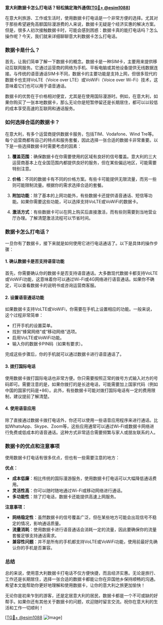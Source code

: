 **意大利数据卡怎么打电话？轻松搞定海外通信[[TG💪+ @esim1088](https://t.me/s/esim1088)]**

在意大利旅游、工作或生活时，使用数据卡打电话是一个非常方便的选择。尤其对于那些希望避免高额国际漫游费的人来说，数据卡无疑是个经济实惠的解决方案。但是，很多人初次接触数据卡时，可能会感到困惑：数据卡真的能打电话吗？怎么操作呢？今天，我们就来详细聊聊意大利数据卡怎么打电话。

### 数据卡是什么？

首先，让我们简单了解一下数据卡的概念。数据卡是一种SIM卡，主要用来提供移动互联网服务。它通过运营商的网络为手机、平板电脑或其他设备提供无线数据连接。与传统的语音通话SIM卡不同，数据卡的主要功能是支持上网，但很多现代的数据卡也支持VoLTE（Voice over LTE）或VoWiFi（Voice over Wi-Fi）技术，这意味着它们也可以用于语音通话。

数据卡的优势在于价格相对便宜，尤其是在使用国际漫游时。例如，在意大利，如果你购买了一张本地数据卡，那么无论你是短暂停留还是长期居住，都可以以较低的成本享受高速的互联网和通话服务。

### 如何选择合适的数据卡？

在意大利，有多个运营商提供数据卡服务，包括TIM、Vodafone、Wind Tre等。每个运营商都有自己的特点和服务套餐，因此选择一张合适的数据卡非常重要。以下是一些选择数据卡时需要考虑的因素：

1. **覆盖范围**：确保数据卡在你需要使用的区域有良好的信号覆盖。意大利的三大运营商基本上在全国范围内都提供良好的服务，但在某些偏远地区，可能需要特别注意。

2. **价格**：不同的数据卡有不同的价格方案。有些卡可能提供无限流量，而另一些则可能限制流量。根据你的需求选择合适的套餐。

3. **附加功能**：除了基本的上网功能外，有些数据卡还提供语音通话、短信等功能。如果你需要这些功能，可以选择支持VoLTE或VoWiFi的数据卡。

4. **激活方式**：有些数据卡可以在网上购买后直接激活，而有些则需要到当地营业厅办理。了解清楚激活流程可以节省时间。

### 数据卡怎么打电话？

一旦你有了数据卡，接下来就是如何使用它进行电话通话了。以下是具体的操作步骤：

#### 1. 确认数据卡是否支持语音功能

首先，你需要确认你的数据卡是否支持语音通话。大多数现代数据卡都支持VoLTE或VoWiFi功能，这意味着你可以通过Wi-Fi或4G网络进行语音通话。如果你不确定，可以查看数据卡的说明书或咨询运营商客服。

#### 2. 设置语音通话功能

如果数据卡支持VoLTE或VoWiFi，你需要在手机上设置相应的功能。一般来说，这个过程非常简单：

- 打开手机的设置菜单。
- 找到“蜂窝网络”或“移动网络”选项。
- 启用VoLTE或VoWiFi功能。
- 输入你的数据卡PIN码（如果有要求）。

完成这些步骤后，你的手机就可以通过数据卡进行语音通话了。

#### 3. 拨打国际电话

使用数据卡拨打国际电话也非常方便。你只需要按照正常的拨号方式输入对方的号码即可。需要注意的是，如果你拨打的是长途电话，可能需要加上国家代码（例如中国的国家代码是+86）。此外，有些数据卡可能对拨打国际电话有一定的费用限制，建议提前了解清楚。

#### 4. 使用语音应用

除了直接通过数据卡拨打电话外，你还可以使用一些语音应用程序来进行通话。比如WhatsApp、Skype、Zoom等，这些应用通常可以通过Wi-Fi或数据卡网络进行免费或低成本的语音通话。这种方式非常适合需要频繁与家人或朋友联系的人。

### 数据卡的优点和注意事项

使用数据卡打电话有很多优点，但也有一些需要注意的地方：

**优点：**

- **成本低廉**：相比传统的国际漫游服务，使用数据卡打电话可以大幅降低通话费用。
- **灵活性高**：你可以随时随地通过Wi-Fi或移动网络进行通话。
- **多功能性**：除了打电话，数据卡还能提供高速上网服务。

**注意事项：**

- **网络稳定性**：虽然数据卡的信号覆盖广泛，但在某些地方可能会出现信号不稳定的情况，影响通话质量。
- **流量消耗**：使用数据卡进行语音通话会消耗一定的流量，因此要确保你的流量套餐足够支持通话需求。
- **兼容性问题**：并不是所有的手机都支持VoLTE或VoWiFi功能，使用前最好先确认你的手机是否兼容。

### 总结

总的来说，使用意大利数据卡打电话不仅方便快捷，而且经济实惠。无论是旅行、工作还是长期居住，选择一张合适的数据卡都能让你在异国他乡保持顺畅的沟通。希望本文能帮助你更好地理解和使用数据卡，让你的意大利之旅更加愉快！

无论你是初来乍到的游客，还是定居意大利的居民，数据卡都是一个不可或缺的好帮手。如果你还有其他关于数据卡的问题，欢迎随时留言交流。祝你在意大利的生活和工作一切顺利！

[[TG💪+ @esim1088](https://t.me/s/esim1088) ![Image](https://i.postimg.cc/4NQfJmqS/Snipaste-2025-05-13-00-14-12.png)]